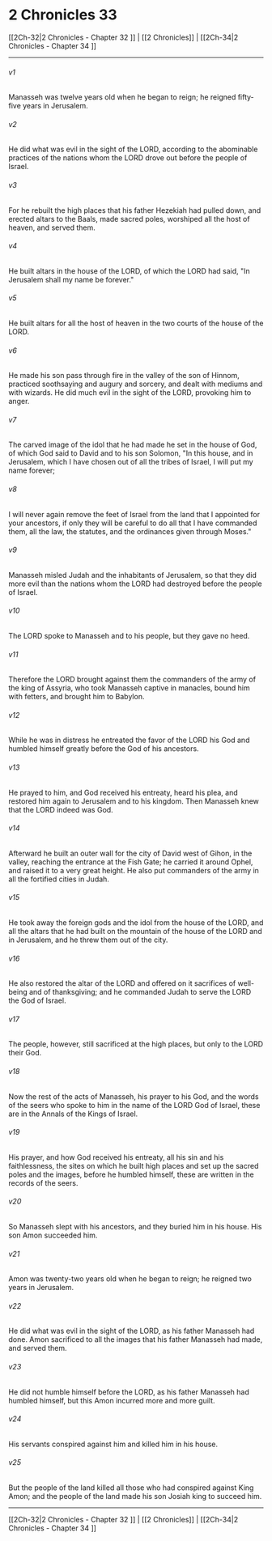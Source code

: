 # 2 Chronicles 33

[[2Ch-32|2 Chronicles - Chapter 32 ]] | [[2 Chronicles]] | [[2Ch-34|2 Chronicles - Chapter 34 ]]
***

###### v1
Manasseh was twelve years old when he began to reign; he reigned fifty-five years in Jerusalem.
###### v2
He did what was evil in the sight of the LORD, according to the abominable practices of the nations whom the LORD drove out before the people of Israel.
###### v3
For he rebuilt the high places that his father Hezekiah had pulled down, and erected altars to the Baals, made sacred poles, worshiped all the host of heaven, and served them.
###### v4
He built altars in the house of the LORD, of which the LORD had said, "In Jerusalem shall my name be forever."
###### v5
He built altars for all the host of heaven in the two courts of the house of the LORD.
###### v6
He made his son pass through fire in the valley of the son of Hinnom, practiced soothsaying and augury and sorcery, and dealt with mediums and with wizards. He did much evil in the sight of the LORD, provoking him to anger.
###### v7
The carved image of the idol that he had made he set in the house of God, of which God said to David and to his son Solomon, "In this house, and in Jerusalem, which I have chosen out of all the tribes of Israel, I will put my name forever;
###### v8
I will never again remove the feet of Israel from the land that I appointed for your ancestors, if only they will be careful to do all that I have commanded them, all the law, the statutes, and the ordinances given through Moses."
###### v9
Manasseh misled Judah and the inhabitants of Jerusalem, so that they did more evil than the nations whom the LORD had destroyed before the people of Israel.
###### v10
The LORD spoke to Manasseh and to his people, but they gave no heed.
###### v11
Therefore the LORD brought against them the commanders of the army of the king of Assyria, who took Manasseh captive in manacles, bound him with fetters, and brought him to Babylon.
###### v12
While he was in distress he entreated the favor of the LORD his God and humbled himself greatly before the God of his ancestors.
###### v13
He prayed to him, and God received his entreaty, heard his plea, and restored him again to Jerusalem and to his kingdom. Then Manasseh knew that the LORD indeed was God.
###### v14
Afterward he built an outer wall for the city of David west of Gihon, in the valley, reaching the entrance at the Fish Gate; he carried it around Ophel, and raised it to a very great height. He also put commanders of the army in all the fortified cities in Judah.
###### v15
He took away the foreign gods and the idol from the house of the LORD, and all the altars that he had built on the mountain of the house of the LORD and in Jerusalem, and he threw them out of the city.
###### v16
He also restored the altar of the LORD and offered on it sacrifices of well-being and of thanksgiving; and he commanded Judah to serve the LORD the God of Israel.
###### v17
The people, however, still sacrificed at the high places, but only to the LORD their God.
###### v18
Now the rest of the acts of Manasseh, his prayer to his God, and the words of the seers who spoke to him in the name of the LORD God of Israel, these are in the Annals of the Kings of Israel.
###### v19
His prayer, and how God received his entreaty, all his sin and his faithlessness, the sites on which he built high places and set up the sacred poles and the images, before he humbled himself, these are written in the records of the seers.
###### v20
So Manasseh slept with his ancestors, and they buried him in his house. His son Amon succeeded him.
###### v21
Amon was twenty-two years old when he began to reign; he reigned two years in Jerusalem.
###### v22
He did what was evil in the sight of the LORD, as his father Manasseh had done. Amon sacrificed to all the images that his father Manasseh had made, and served them.
###### v23
He did not humble himself before the LORD, as his father Manasseh had humbled himself, but this Amon incurred more and more guilt.
###### v24
His servants conspired against him and killed him in his house.
###### v25
But the people of the land killed all those who had conspired against King Amon; and the people of the land made his son Josiah king to succeed him.

***

[[2Ch-32|2 Chronicles - Chapter 32 ]] | [[2 Chronicles]] | [[2Ch-34|2 Chronicles - Chapter 34 ]]
